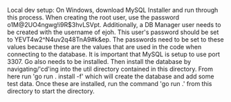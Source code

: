Local dev setup:
On Windows, download MySQL Installer and run through this process. When creating the root user, use the password o1M@2UO4ngwg!i9R$3hvLSVpt. Additionally, a DB Manager user needs to be created with the username of ejoh. This user's password should be set to YEVT4w2^N4uv2q48TnA9#k&ep. The passwords need to be set to these values because these are the values that are used in the code when connecting to the database. It is important that MySQL is setup to use port 3307.
Go also needs to be installed. Then install the database by navigating/'cd'ing into the util directory contained in this directory. From here run 'go run . install -f' which will create the database and add some test data. Once these are installed, run the command 'go run .' from this directory to start the directory.
